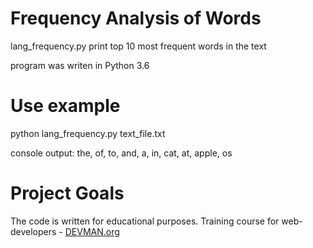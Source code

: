 # Frequency Analysis of Words

lang_frequency.py print top 10 most frequent words in the text

program was writen in Python 3.6

# Use example 

python lang_frequency.py  text_file.txt

console output:
the, of, to, and, a, in, cat, at, apple, os

# Project Goals

The code is written for educational purposes. Training course for web-developers - [DEVMAN.org](https://devman.org)
